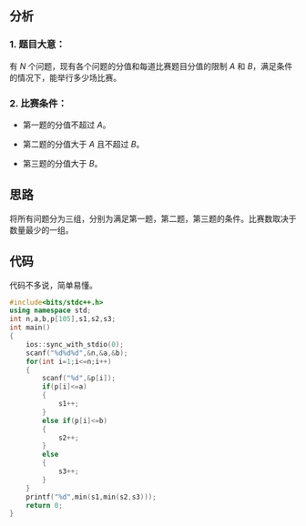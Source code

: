 ## 分析
### 1. 题目大意：

有 $N$ 个问题，现有各个问题的分值和每道比赛题目分值的限制 $A$ 和 $B$，满足条件的情况下，能举行多少场比赛。

### 2. 比赛条件：
- 第一题的分值不超过 $A$。

- 第二题的分值大于 $A$ 且不超过 $B$。

- 第三题的分值大于 $B$。
## 思路
将所有问题分为三组，分别为满足第一题，第二题，第三题的条件。比赛数取决于数量最少的一组。
## 代码
代码不多说，简单易懂。
```cpp
#include<bits/stdc++.h>
using namespace std;
int n,a,b,p[105],s1,s2,s3;
int main()
{
	ios::sync_with_stdio(0);
	scanf("%d%d%d",&n,&a,&b);
	for(int i=1;i<=n;i++)
	{
		scanf("%d",&p[i]);
		if(p[i]<=a)
		{
			s1++;
		}
		else if(p[i]<=b)
		{
			s2++;
		}
		else
		{
			s3++;
		}
	}
	printf("%d",min(s1,min(s2,s3)));
    return 0;
}
```
